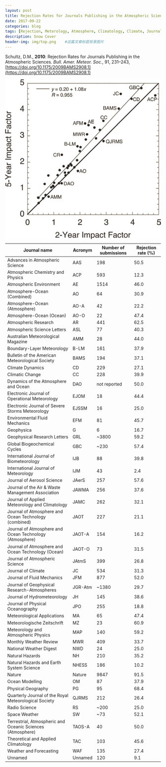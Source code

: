 ```yaml
---
layout: post
title: Rejection Rates for Journals Publishing in the Atmospheric Sciences
date: 2017-09-22
categories: blog
tags: [Rejection, Meterology, Atmosphere, Climatology, Climate, Journal]
description: Snow Cover
header-img: img/top.png    #这篇文章标题背景图片
---
```


Schultz, D.M., **2010**: Rejection Rates for Journals Publishing in the Atmospheric Sciences. *Bull. Amer. Meteor. Soc.*, 91, 231–243, [https://doi.org/10.1175/2009BAMS2908.1](https://doi.org/10.1175/2009BAMS2908.1) 

<center>
    <p><img src="/img/2009bams2908.bmp" align="center"></p>
</center>

| Journal name                                               | Acronym | Number of submissions | Rejection rate (%) |
|------------------------------------------------------------|---------|-----------------------|--------------------|
| Advances in Atmospheric Science                            | AAS     | 198                   | 50.5               |
| Atmospheric Chemistry and Physics                          | ACP     | 593                   | 12.3               |
| Atmospheric Environment                                    | AE      | 1514                  | 46.0               |
| Atmosphere-Ocean (Combined)                                | AO      | 64                    | 30.9               |
| Atmosphere-Ocean (Atmosphere)                              | AO-A    | 42                    | 22.2               |
| Atmosphere-Ocean (Ocean)                                   | AO-O    | 22                    | 47.4               |
| Atmospheric  Research                                      | AR      | 441                   | 62.5               |
| Atmospheric Science Letters                                | ASL     | 77                    | 40.3               |
| Australian Meteorological Magazine                         | AMM     | 28                    | 44.0               |
| Boundary-Layer Meteorology                                 | B-LM    | 161                   | 37.9               |
| Bulletin of the American Meteorological Society            | BAMS    | 194                   | 37.1               |
| Climate  Dynamics                                          | CD      | 229                   | 27.1               |
| Climatic  Change                                           | CC      | 228                   | 39.9               |
| Dynamics of the Atmosphere and Ocean                       | DAO     | not reported          | 50.0               |
| Electronic Journal of Operational Meteorology              | EJOM    | 18                    | 44.4               |
| Electronic Journal of Severe Storms Meteorology            | EJSSM   | 16                    | 25.0               |
| Environmental Fluid Mechanics                              | EFM     | 81                    | 45.7               |
| Geophysica                                                 | G       | 6                     | 16.7               |
| Geophysical Research Letters                               | GRL     | ~3800                 | 59.2               |
| Global Biogeochemical Cycles                               | GBC     | ~230                  | 57.4               |
| International Journal of Biometeorology                    | IJB     | 88                    | 39.8               |
| International Journal of Meteorology                       | IJM     | 43                    | 2.4                |
| Journal of Aerosol Science                                 | JAerS   | 257                   | 57.6               |
| Journal of the Air & Waste Management Association          | JAWMA   | 256                   | 37.6               |
| Journal of Applied Meteorology and Climatology             | JAMC    | 262                   | 32.1               |
| Journal of Atmosphere and Ocean Technology (combined)      | JAOT    | 227                   | 21.1               |
| Journal of Atmosphere and Ocean Technology (Atmosphere)    | JAOT-A  | 154                   | 16.2               |
| Journal of Atmosphere and Ocean Technology (Ocean)         | JAOT-O  | 73                    | 31.5               |
| Journal of Atmospheric Science                             | JAtmS   | 399                   | 26.8               |
| Journal of Climate                                         | JC      | 534                   | 31.3               |
| Journal of Fluid Mechanics                                 | JFM     | 877                   | 52.0               |
| Journal of Geophysical Research-Atmospheres                | JGR-Atm | ~1380                 | 29.7               |
| Journal of Hydrometeorology                                | JH      | 145                   | 38.6               |
| Journal of Physical Oceanography                           | JPO     | 255                   | 18.8               |
| Meteorological Applications                                | MA      | 65                    | 47.4               |
| Meteorologische Zeitschrift                                | MZ      | 23                    | 60.9               |
| Meteorology and Atmospheric Physics                        | MAP     | 140                   | 59.2               |
| Monthly Weather Review                                     | MWR     | 409                   | 33.7               |
| National Weather Digest                                    | NWD     | 24                    | 25.0               |
| Natural Hazards                                            | NH      | 210                   | 35.2               |
| Natural Hazards and Earth System Science                   | NHESS   | 186                   | 10.2               |
| Nature                                                     | Nature  | 9847                  | 91.5               |
| Ocean Modelling                                            | OM      | 87                    | 37.9               |
| Physical Geography                                         | PG      | 95                    | 68.4               |
| Quarterly Journal of the Royal Meteorological Society      | QJRMS   | 212                   | 26.4               |
| Radio Science                                              | RS      | ~200                  | 25.0               |
| Space Weather                                              | SW      | ~73                   | 52.1               |
| Terrestrial, Atmospheric and Oceanic Sciences (Atmosphere) | TAOS-A  | 40                    | 50.0               |
| Theoretical and Applied Climatology                        | TAC     | 103                   | 45.6               |
| Weather and Forecasting                                    | WAF     | 135                   | 27.4               |
| Unnamed                                                    | Unnamed | 120                   | 9.1                |